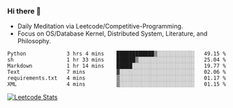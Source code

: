 ### Hi there 👋
* Daily Meditation via Leetcode/Competitive-Programming.
* Focus on OS/Database Kernel, Distributed System, Literature, and Philosophy.

<!--START_SECTION:waka-->

```text
Python             3 hrs 4 mins    ████████████▒░░░░░░░░░░░░   49.15 %
sh                 1 hr 33 mins    ██████▒░░░░░░░░░░░░░░░░░░   25.04 %
Markdown           1 hr 14 mins    █████░░░░░░░░░░░░░░░░░░░░   19.77 %
Text               7 mins          ▓░░░░░░░░░░░░░░░░░░░░░░░░   02.06 %
requirements.txt   4 mins          ▒░░░░░░░░░░░░░░░░░░░░░░░░   01.17 %
XML                4 mins          ▒░░░░░░░░░░░░░░░░░░░░░░░░   01.15 %
```

<!--END_SECTION:waka-->

<!--
**fxrcode/fxrcode** is a ✨ _special_ ✨ repository because its `README.md` (this file) appears on your GitHub profile.

Here are some ideas to get you started:

- 🔭 I’m currently working on ...
- 🌱 I’m currently learning ...
- 👯 I’m looking to collaborate on ...
- 🤔 I’m looking for help with ...
- 💬 Ask me about ...
- 📫 How to reach me: ...
- 😄 Pronouns: ...
- ⚡ Fun fact: ...
-->
[![Leetcode Stats](https://leetcard.jacoblin.cool/hzhang413?font=Fira+Mono)](https://leetcode.com/hzhang413)
<!-- ![image](./cyberpunk-ghost-in-the-shell.gif)
![image](./gis-archive.png) -->
